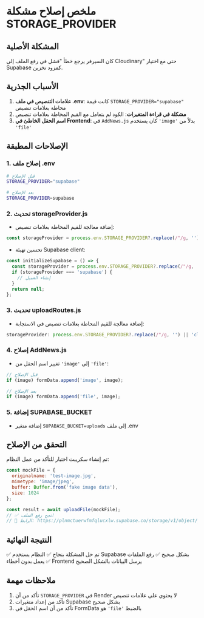# ملخص إصلاح مشكلة STORAGE_PROVIDER

## المشكلة الأصلية
كان السيرفر يرجع خطأ "فشل في رفع الملف إلى Cloudinary" حتى مع اختيار Supabase كمزود تخزين.

## الأسباب الجذرية
1. **علامات التنصيص في ملف .env**: كانت قيمة `STORAGE_PROVIDER="supabase"` محاطة بعلامات تنصيص
2. **مشكلة في قراءة المتغيرات**: الكود لم يتعامل مع القيم المحاطة بعلامات تنصيص
3. **اسم الحقل الخاطئ في Frontend**: في `AddNews.js` كان يستخدم `'image'` بدلاً من `'file'`

## الإصلاحات المطبقة

### 1. إصلاح ملف .env
```bash
# قبل الإصلاح
STORAGE_PROVIDER="supabase"

# بعد الإصلاح
STORAGE_PROVIDER=supabase
```

### 2. تحديث storageProvider.js
- إضافة معالجة للقيم المحاطة بعلامات تنصيص:
```javascript
const storageProvider = process.env.STORAGE_PROVIDER?.replace(/"/g, '') || 'cloudinary';
```

- تحسين تهيئة Supabase client:
```javascript
const initializeSupabase = () => {
  const storageProvider = process.env.STORAGE_PROVIDER?.replace(/"/g, '') || 'cloudinary';
  if (storageProvider === 'supabase') {
    // إنشاء العميل
  }
  return null;
};
```

### 3. تحديث uploadRoutes.js
- إضافة معالجة للقيم المحاطة بعلامات تنصيص في الاستجابة:
```javascript
storageProvider: process.env.STORAGE_PROVIDER?.replace(/"/g, '') || 'cloudinary'
```

### 4. إصلاح AddNews.js
- تغيير اسم الحقل من `'image'` إلى `'file'`:
```javascript
// قبل الإصلاح
if (image) formData.append('image', image);

// بعد الإصلاح
if (image) formData.append('file', image);
```

### 5. إضافة SUPABASE_BUCKET
- إضافة متغير `SUPABASE_BUCKET=uploads` إلى ملف .env

## التحقق من الإصلاح
تم إنشاء سكريبت اختبار للتأكد من عمل النظام:
```javascript
const mockFile = {
  originalname: 'test-image.jpg',
  mimetype: 'image/jpeg',
  buffer: Buffer.from('fake image data'),
  size: 1024
};

const result = await uploadFile(mockFile);
// ✅ نجح رفع الملف!
// 📎 الرابط: https://plnmctuerwfmfqlucxlw.supabase.co/storage/v1/object/public/uploads/justice_org/...
```

## النتيجة النهائية
✅ تم حل المشكلة بنجاح
✅ النظام يستخدم Supabase بشكل صحيح
✅ رفع الملفات يعمل بدون أخطاء
✅ Frontend يرسل البيانات بالشكل الصحيح

## ملاحظات مهمة
1. تأكد من أن `STORAGE_PROVIDER` في Render لا يحتوي على علامات تنصيص
2. تأكد من إعداد متغيرات Supabase بشكل صحيح
3. تأكد من أن اسم الحقل في FormData هو `'file'` بالضبط
